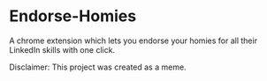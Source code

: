 # Endorse-Homies
A chrome extension which lets you endorse your homies for all their LinkedIn skills with one click.

Disclaimer: This project was created as a meme.
